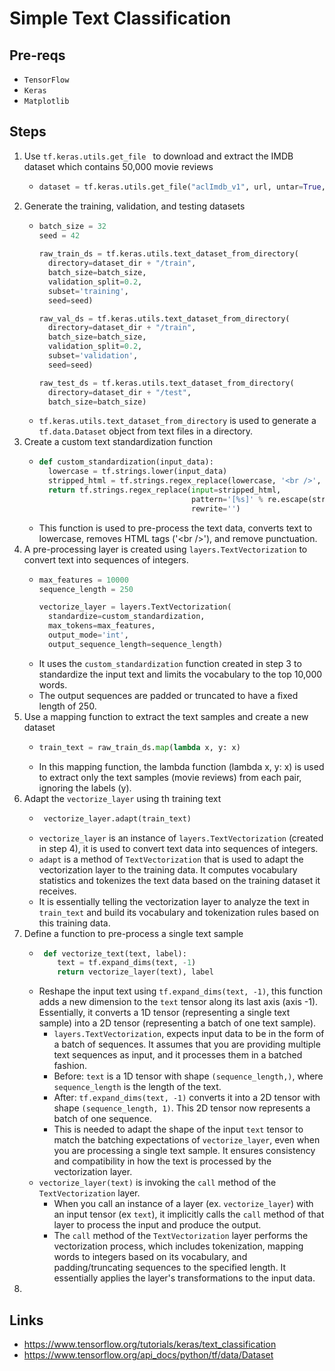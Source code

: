 # Simple Text Classification
## Pre-reqs
* `TensorFlow`
* `Keras`
* `Matplotlib`

## Steps
1. Use `tf.keras.utils.get_file ` to download and extract the IMDB dataset which contains 50,000 movie reviews
   * ```python
     dataset = tf.keras.utils.get_file("aclImdb_v1", url, untar=True, cache_dir='.', cache_subdir='datasets')
     ```
2. Generate the training, validation, and testing datasets
    * ```python
      batch_size = 32
      seed = 42
     
      raw_train_ds = tf.keras.utils.text_dataset_from_directory(
        directory=dataset_dir + "/train",
        batch_size=batch_size,
        validation_split=0.2,
        subset='training',
        seed=seed)

      raw_val_ds = tf.keras.utils.text_dataset_from_directory(
        directory=dataset_dir + "/train",
        batch_size=batch_size,
        validation_split=0.2,
        subset='validation',
        seed=seed)

      raw_test_ds = tf.keras.utils.text_dataset_from_directory(
        directory=dataset_dir + "/test",
        batch_size=batch_size)
      ```
    * `tf.keras.utils.text_dataset_from_directory` is used to generate a `tf.data.Dataset` object from text files in a directory.
3. Create a custom text standardization function
    * ```python
      def custom_standardization(input_data):
        lowercase = tf.strings.lower(input_data)
        stripped_html = tf.strings.regex_replace(lowercase, '<br />', ' ')
        return tf.strings.regex_replace(input=stripped_html,
                                        pattern='[%s]' % re.escape(string.punctuation),
                                        rewrite='')
      ```
    * This function is used to pre-process the text data, converts text to lowercase, removes HTML tags ('\<br \/>'), and remove punctuation.
4. A pre-processing layer is created using `layers.TextVectorization` to convert text into sequences of integers.
    * ```python
      max_features = 10000
      sequence_length = 250

      vectorize_layer = layers.TextVectorization(
        standardize=custom_standardization,
        max_tokens=max_features,
        output_mode='int',
        output_sequence_length=sequence_length)
      ```
    * It uses the `custom_standardization` function created in step 3 to standardize the input text and limits the vocabulary to the top 10,000 words.
    * The output sequences are padded or truncated to have a fixed length of 250.
5. Use a mapping function to extract the text samples and create a new dataset 
    * ```python
      train_text = raw_train_ds.map(lambda x, y: x)
      ```
    * In this mapping function, the lambda function (lambda x, y: x) is used to extract only the text samples (movie reviews) from each pair, ignoring the labels (y).
6. Adapt the `vectorize_layer` using th training text
   * ```python
      vectorize_layer.adapt(train_text)
     ```
   * `vectorize_layer` is an instance of `layers.TextVectorization` (created in step 4), it is used to convert text data into sequences of integers.
   * `adapt` is a method of `TextVectorization` that is used to adapt the vectorization layer to the training data. It computes vocabulary statistics and tokenizes the text data based on the training dataset it receives.
   * It is essentially telling the vectorization layer to analyze the text in `train_text` and build its vocabulary and tokenization rules based on this training data.
7. Define a function to pre-process a single text sample
   * ```python
      def vectorize_text(text, label):
         text = tf.expand_dims(text, -1)
         return vectorize_layer(text), label
     ```
   * Reshape the input text using `tf.expand_dims(text, -1)`, this function adds a new dimension to the `text` tensor along its last axis (axis -1). Essentially, it converts a 1D tensor (representing a single text sample) into a 2D tensor (representing a batch of one text sample).
     * `layers.TextVectorization`, expects input data to be in the form of a batch of sequences. It assumes that you are providing multiple text sequences as input, and it processes them in a batched fashion.
     * Before: `text` is a 1D tensor with shape `(sequence_length,)`, where `sequence_length` is the length of the text.
     * After: `tf.expand_dims(text, -1)` converts it into a 2D tensor with shape `(sequence_length, 1)`. This 2D tensor now represents a batch of one sequence.
     * This is needed to adapt the shape of the input `text` tensor to match the batching expectations of `vectorize_layer`, even when you are processing a single text sample. It ensures consistency and compatibility in how the text is processed by the vectorization layer.
   * `vectorize_layer(text)` is invoking the `call` method of the `TextVectorization` layer.
     * When you call an instance of a layer (ex. `vectorize_layer`) with an input tensor (ex `text`), it implicitly calls the `call` method of that layer to process the input and produce the output.
     * The `call` method of the `TextVectorization` layer performs the vectorization process, which includes tokenization, mapping words to integers based on its vocabulary, and padding/truncating sequences to the specified length. It essentially applies the layer's transformations to the input data.
8. 

## Links
* https://www.tensorflow.org/tutorials/keras/text_classification
* https://www.tensorflow.org/api_docs/python/tf/data/Dataset